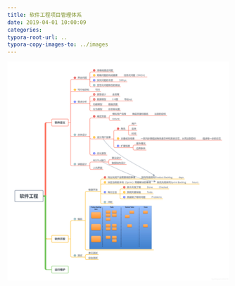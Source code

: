 ```yaml
---
title: 软件工程项目管理体系
date: 2019-04-01 10:00:09
categories:
typora-root-url: ..
typora-copy-images-to: ../images
---
```


![](../images/20190401095950664.png)
